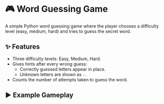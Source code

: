 # 🎮 Word Guessing Game  

A simple Python word guessing game where the player chooses a difficulty level (easy, medium, hard) and tries to guess the secret word.  

## ✨ Features
- Three difficulty levels: Easy, Medium, Hard.
- Gives hints after every wrong guess:
  - Correctly guessed letters appear in place.
  - Unknown letters are shown as `-`.
- Counts the number of attempts taken to guess the word.

## ▶️ Example Gameplay
